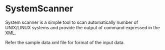 # SystemScanner

System scanner is a simple tool to scan automatically number of UNIX/LINUX systems and provide the output of command expressed in the XML.

Refer the sample data.xml file for format of the input data.


